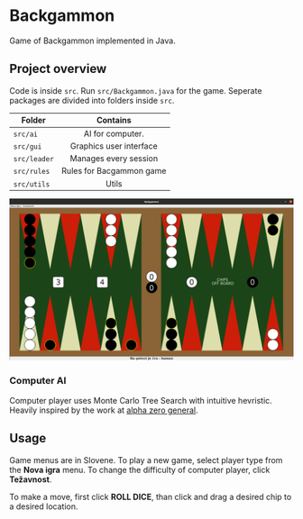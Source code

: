 # Backgammon
Game of Backgammon implemented in Java.




## Project overview
Code is inside `src`.  Run `src/Backgammon.java` for the game. Seperate packages are divided into folders inside `src`.

| Folder        | Contains           |
| ------------- |:-------------:|
| `src/ai` | AI for computer. | 
| `src/gui` | Graphics user interface |
| `src/leader` | Manages every session | 
| `src/rules` | Rules for Bacgammon game | 
| `src/utils` | Utils | 

![Backgammon in action](https://github.com/urhprimozic/Backgammon/blob/main/thumb.png)

### Computer AI
Computer player uses Monte Carlo Tree Search with intuitive hevristic. Heavily inspired by the work at [alpha zero general](https://github.com/suragnair/alpha-zero-general).

## Usage 
Game menus are in Slovene. To play a new game, select player type from the **Nova igra** menu. To change the difficulty of computer player, click **Težavnost**.

To make a move, first click **ROLL DICE**, than click and drag a desired chip to a desired location. 

